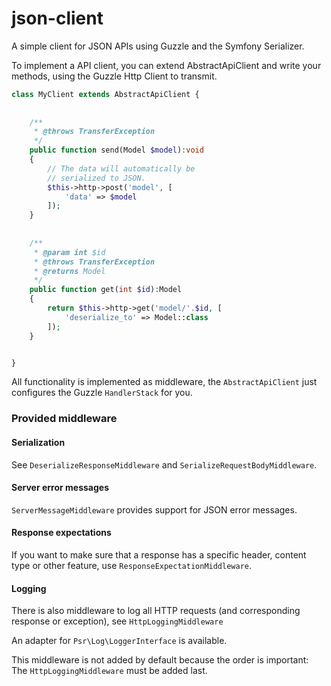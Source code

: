 # json-client

A simple client for JSON APIs using Guzzle and the Symfony 
Serializer.

To implement a API client, you can extend AbstractApiClient 
and write your methods, using the Guzzle Http Client to transmit.


```PHP
class MyClient extends AbstractApiClient {
    
    
    /**
     * @throws TransferException
     */
    public function send(Model $model):void
    {
        // The data will automatically be 
        // serialized to JSON. 
        $this->http->post('model', [
            'data' => $model
        ]);
    }
    
    
    /**
     * @param int $id
     * @throws TransferException
     * @returns Model 
     */
    public function get(int $id):Model
    {
        return $this->http->get('model/'.$id, [
            'deserialize_to' => Model::class
        ]);
    }


}
```

All functionality is implemented as middleware, the 
`AbstractApiClient` just configures the Guzzle `HandlerStack` for you. 



### Provided middleware 


#### Serialization

See `DeserializeResponseMiddleware` and `SerializeRequestBodyMiddleware`.


#### Server error messages

`ServerMessageMiddleware` provides support for JSON error messages. 


#### Response expectations

If you want to make sure that a response has a specific header, content 
type or other feature, use `ResponseExpectationMiddleware`. 


#### Logging

There is also middleware to log all HTTP requests (and corresponding 
response or exception), see `HttpLoggingMiddleware` 

An adapter for `Psr\Log\LoggerInterface` is available.

This middleware is not added by default because the order is 
important: The `HttpLoggingMiddleware` must be added last.
